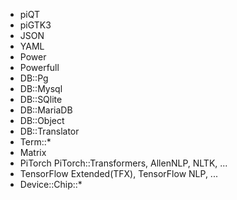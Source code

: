 - piQT
- piGTK3
- JSON
- YAML
- Power
- Powerfull
- DB::Pg
- DB::Mysql
- DB::SQlite
- DB::MariaDB
- DB::Object
- DB::Translator
- Term::*
- Matrix
- PiTorch PiTorch::Transformers, AllenNLP, NLTK, ...
- TensorFlow Extended(TFX), TensorFlow NLP, ...
- Device::Chip::*
